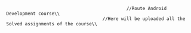                                                  //Route Android Development course\\
                                        //Here will be uploaded all the Solved assignments of the course\\
